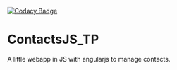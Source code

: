 [![Codacy Badge](https://api.codacy.com/project/badge/Grade/e598c4dd025549fabed044fe3b125eff)](https://www.codacy.com/app/nicolas-pecot/ContactsJS_TP?utm_source=github.com&amp;utm_medium=referral&amp;utm_content=NicolasPecot/ContactsJS_TP&amp;utm_campaign=Badge_Grade)

ContactsJS_TP
=============

A little webapp in JS with angularjs to manage contacts.



